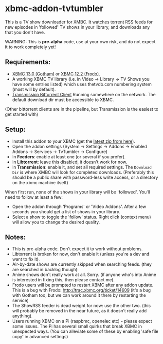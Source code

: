 xbmc-addon-tvtumbler
====================

This is a TV show downloader for XMBC.
It watches torrent RSS feeds for new episodes in 'followed' TV shows in your library, and downloads any that you don't
have.

WARNING: This is **pre-alpha** code, use at your own risk, and do not expect it to work completely yet!

Requirements:
-------------

- [XBMC 13.0 (Gotham)](http://mirrors.xbmc.org/snapshots/) or [XBMC 12.2 (Frodo)](http://xbmc.org/download/).
- A working XBMC TV library (i.e. in Video -> Library -> TV Shows you have some entries listed) which uses thetvdb.com
numbering system (most will by default).
- [Transmission Bittorrent Client](http://www.transmissionbt.com/) Running somewhere on the network.  The default
download dir must be accessible to XBMC.

(Other bittorrent clients are in the pipeline, but Transmission is the easiest to get started with)

Setup:
------

- Install this addon to your XBMC (get the [latest zip from here](http://repo.tvtumbler.com/service.tvtumbler/)).
- Open the addon settings (System -> Settings -> Addons -> Enabled Addons -> Services -> TvTumbler -> Configure)
- In **Feeders**: enable at least one (or several if you prefer).
- In **Libtorrent**: leave this disabled, it doesn't work for now.
- In **Transmission**: enable it, and set all required settings.  The `Download Dir` is where XMBC will look for 
completed downloads. (Preferably this should be a public share with password-less write access, or a directory on the
xbmc machine itself)

When first run, none of the shows in your library will be 'followed'.  You'll need to follow at least a few:

- Open the addon through 'Programs' or 'Video Addons'.  After a few seconds you should get a list of shows in your 
library.
- Select a show to toggle the 'follow' status.  Right click (context menu) will allow you to change the desired quality.

Notes:
------

- This is pre-alpha code.  Don't expect it to work without problems.
- Libtorrent is broken for now, don't enable it (unless you're a dev and want to fix it).
- Air-by-date shows are currently skipped when searching feeds.  (they are searched in backlog though)
- Anime shows don't really work at all.  Sorry.  (if anyone who's into Anime is interested in fixing this, then please
  contact me).
- Frodo users will be prompted to restart XBMC after any addon update.  This is a bug with Frodo: http://trac.xbmc.org/ticket/14609
  (it's a bug with Gotham too, but we can work around it there by restarting the service)
- The ShowRSS feeder is dead weight for now: use the other two.  (this will probably be removed in the near future, as 
  it doesn't really add anything).
- Users running XBMC on a Pi (raspbmc, openelec etc) - please expect some issues.  The Pi has several small quirks that
  break XBMC in unexpected ways. (You can alleviate some of these by enabling 'safe file copy' in advanced settings)



